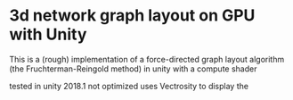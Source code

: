 # 3d network graph layout on GPU with Unity
This is a (rough) implementation of a force-directed graph layout algorithm (the Fruchterman-Reingold method) in unity with a compute shader


tested in unity 2018.1
not optimized
uses Vectrosity to display the 
